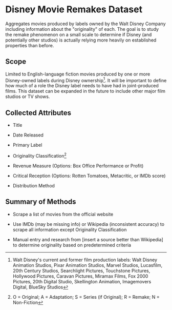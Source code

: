 # Disney Movie Remakes Dataset

Aggregates movies produced by labels owned by the Walt Disney Company
including information about the "originality" of each. The goal is to
study the remake phenomenon on a small scale to determine if Disney (and
potentially other studios) is actually relying more heavily on
established properties than before.

## Scope

Limited to English-language fiction movies produced by one or more
Disney-owned labels during Disney ownership[^1]. It will be important to
define how much of a role the Disney label needs to have had in
joint-produced films. This dataset can be expanded in the future to
include other major film studios or TV shows.

## Collected Attributes

-   Title

-   Date Released

-   Primary Label

-   Originality Classification[^2]

-   Revenue Measure (Options: Box Office Performance or Profit)

-   Critical Reception (Options: Rotten Tomatoes, Metacritic, or IMDb
    score)

-   Distribution Method

## Summary of Methods

-   Scrape a list of movies from the official website

-   Use IMDb (may be missing info) or Wikipedia (inconsistent accuracy)
    to scrape all information except Originality Classification

-   Manual entry and research from [insert a source better than
    Wikipedia] to determine originality based on predetermined criteria

    [^1]: Walt Disney's current and former film production labels: Walt Disney Animation Studios, Pixar Animation Studios, Marvel Studios, Lucasfilm, 20th Century Studios, Searchlight Pictures, Touchstone Pictures, Hollywood Pictures, Caravan Pictures, Miramax Films, Fox 2000 Pictures, 20th Digital Studio, Skellington Animation, Imagemovers Digital, BlueSky Studios
    [^2]: O = Original; A = Adaptation; S = Series (if Original); R = Remake; N = Non-Fiction
